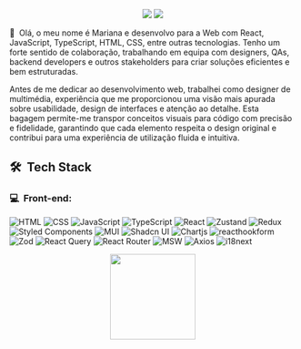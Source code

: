 <p align="center">
<a href="https://www.linkedin.com/in/marianacodes/"><img src="https://img.shields.io/badge/LinkedIn-Mariana%20Gomes-0077B5?style=flat-square&logo=Linkedin&logoColor=white"/></a>
<a href="mailto:mariana@engineer.com"><img src="https://img.shields.io/badge/-mariana@engineer.com-004788?style=flat-square&logo=maildotcom&logoColor=white"/></a>

</p>

👋 &nbsp;Olá, o meu nome é Mariana e desenvolvo para a Web com React, JavaScript, TypeScript, HTML, CSS, entre outras tecnologias. Tenho um forte sentido de colaboração, trabalhando em equipa com designers, QAs, backend developers e outros stakeholders para criar soluções eficientes e bem estruturadas. 

Antes de me dedicar ao desenvolvimento web, trabalhei como designer de multimédia, experiência que me proporcionou uma visão mais apurada sobre usabilidade, design de interfaces e atenção ao detalhe. Esta bagagem permite-me transpor conceitos visuais para código com precisão e fidelidade, garantindo que cada elemento respeita o design original e contribui para uma experiência de utilização fluida e intuitiva.

<h2> 🛠 &nbsp;Tech Stack</h2>
<h3>💻 &nbsp;Front-end:</h3>

![HTML](https://img.shields.io/badge/-HTML-333333?style=flat&logo=HTML5)
![CSS](https://img.shields.io/badge/-CSS-333333?style=flat&logo=CSS3&logoColor=1572B6)
![JavaScript](https://img.shields.io/badge/-JavaScript-333333?style=flat&logo=javascript)
![TypeScript](https://img.shields.io/badge/-TypeScript-333333?style=flat&logo=typescript&logoColor=2D79C7)
![React](https://img.shields.io/badge/-React-333333?style=flat&logo=react)
![Zustand](https://img.shields.io/badge/🐻-Zustand-333333?style=flat&labelColor=333333)
![Redux](https://img.shields.io/badge/-Redux-333333?style=flat&logo=redux&logoColor=764ABC)
![Styled Components](https://img.shields.io/badge/-styledcomponents-333333?style=flat&logo=styled-components&logoColor=DB7093)
![MUI](https://img.shields.io/badge/-MUI-333333?style=flat&logo=MUI&logoColor=007FFF)
![Shadcn UI](https://img.shields.io/badge/-ShadcnUI-333333?style=flat&logo=shadcnui&logoColor=white)
![Chartjs](https://img.shields.io/badge/-Chartjs-FF6384?style=flat&logo=chartdotjs&logoColor=FF6384)
![reacthookform](https://img.shields.io/badge/-React%20Hook%20Form-333333?style=flat&logo=reacthookform&logoColor=EC5990)
![Zod](https://img.shields.io/badge/-Zod-333333?style=flat&logo=zod&logoColor=3E67B1)
![React Query](https://img.shields.io/badge/-React%20Query-333333?style=flat&logo=reactquery&logoColor=FF4154)
![React Router](https://img.shields.io/badge/-React%20Router-333333?style=flat&logo=reactrouter&logoColor=CA4245)
![MSW](https://img.shields.io/badge/-Mock%20Service%20Worker-333333?style=flat&logo=mockserviceworker&logoColor=FF6A33)
![Axios](https://img.shields.io/badge/-Axios-333333?style=flat&logo=axios&logoColor=5A29E4)
![i18next](https://img.shields.io/badge/-i18next-333333?style=flat&logo=i18next&logoColor=26A69A)

<div align="center">
  <a href="https://github.com/mariana-codes">
  <img height="150em" src="https://github-readme-stats.vercel.app/api/top-langs/?username=mariana-codes&layout=compact&langs_count=7&theme=dracula"/>
</div>

